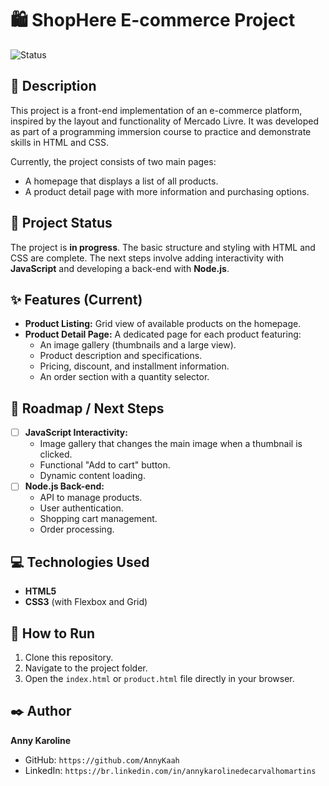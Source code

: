 # 🛍️ ShopHere E-commerce Project

![Status](https://img.shields.io/badge/status-in%20progress-yellow)

## 📝 Description

This project is a front-end implementation of an e-commerce platform, inspired by the layout and functionality of Mercado Livre. It was developed as part of a programming immersion course to practice and demonstrate skills in HTML and CSS.

Currently, the project consists of two main pages:

- A homepage that displays a list of all products.
- A product detail page with more information and purchasing options.

## 🚧 Project Status

The project is **in progress**. The basic structure and styling with HTML and CSS are complete. The next steps involve adding interactivity with **JavaScript** and developing a back-end with **Node.js**.

## ✨ Features (Current)

- **Product Listing:** Grid view of available products on the homepage.
- **Product Detail Page:** A dedicated page for each product featuring:
  - An image gallery (thumbnails and a large view).
  - Product description and specifications.
  - Pricing, discount, and installment information.
  - An order section with a quantity selector.

## 🚀 Roadmap / Next Steps

- [ ] **JavaScript Interactivity:**
  - Image gallery that changes the main image when a thumbnail is clicked.
  - Functional "Add to cart" button.
  - Dynamic content loading.
- [ ] **Node.js Back-end:**
  - API to manage products.
  - User authentication.
  - Shopping cart management.
  - Order processing.

## 💻 Technologies Used

- **HTML5**
- **CSS3** (with Flexbox and Grid)

## 🔧 How to Run

1.  Clone this repository.
2.  Navigate to the project folder.
3.  Open the `index.html` or `product.html` file directly in your browser.

## ✒️ Author

**Anny Karoline**

- GitHub: `https://github.com/AnnyKaah`
- LinkedIn: `https://br.linkedin.com/in/annykarolinedecarvalhomartins`
